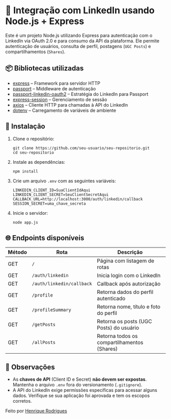 <h1>🚀 Integração com LinkedIn usando Node.js + Express</h1>

<p>Este é um projeto Node.js utilizando Express para autenticação com o LinkedIn via OAuth 2.0 e para consumo da API da plataforma. Ele permite autenticação de usuários, consulta de perfil, postagens (<code>UGC Posts</code>) e compartilhamentos (<code>Shares</code>).</p>

<h2>📦 Bibliotecas utilizadas</h2>

<ul>
  <li><a href="https://www.npmjs.com/package/express">express</a> – Framework para servidor HTTP</li>
  <li><a href="https://www.npmjs.com/package/passport">passport</a> – Middleware de autenticação</li>
  <li><a href="https://www.npmjs.com/package/passport-linkedin-oauth2">passport-linkedin-oauth2</a> – Estratégia do LinkedIn para Passport</li>
  <li><a href="https://www.npmjs.com/package/express-session">express-session</a> – Gerenciamento de sessão</li>
  <li><a href="https://www.npmjs.com/package/axios">axios</a> – Cliente HTTP para chamadas à API do LinkedIn</li>
  <li><a href="https://www.npmjs.com/package/dotenv">dotenv</a> – Carregamento de variáveis de ambiente</li>
</ul>

<h2>🔧 Instalação</h2>

<ol>
  <li>Clone o repositório:<br/>
    <pre><code>git clone https://github.com/seu-usuario/seu-repositorio.git
cd seu-repositorio</code></pre>
  </li>

  <li>Instale as dependências:<br/>
    <pre><code>npm install</code></pre>
  </li>

  <li>Crie um arquivo <code>.env</code> com as seguintes variáveis:<br/>
    <pre><code>LINKEDIN_CLIENT_ID=SuaClientIdAqui
LINKEDIN_CLIENT_SECRET=SeuClientSecretAqui
CALLBACK_URL=http://localhost:3000/auth/linkedin/callback
SESSION_SECRET=uma_chave_secreta</code></pre>
  </li>

  <li>Inicie o servidor:<br/>
    <pre><code>node app.js</code></pre>
  </li>
</ol>

<h2>🌐 Endpoints disponíveis</h2>

<table>
  <thead>
    <tr>
      <th>Método</th>
      <th>Rota</th>
      <th>Descrição</th>
    </tr>
  </thead>
  <tbody>
    <tr><td>GET</td><td><code>/</code></td><td>Página com listagem de rotas</td></tr>
    <tr><td>GET</td><td><code>/auth/linkedin</code></td><td>Inicia login com o LinkedIn</td></tr>
    <tr><td>GET</td><td><code>/auth/linkedin/callback</code></td><td>Callback após autorização</td></tr>
    <tr><td>GET</td><td><code>/profile</code></td><td>Retorna dados do perfil autenticado</td></tr>
    <tr><td>GET</td><td><code>/profileSummary</code></td><td>Retorna nome, título e foto do perfil</td></tr>
    <tr><td>GET</td><td><code>/getPosts</code></td><td>Retorna os posts (UGC Posts) do usuário</td></tr>
    <tr><td>GET</td><td><code>/allPosts</code></td><td>Retorna todos os compartilhamentos (Shares)</td></tr>
  </tbody>
</table>

<h2>🛑 Observações</h2>

<ul>
  <li>As <strong>chaves de API</strong> (Client ID e Secret) <strong>não devem ser expostas</strong>. Mantenha o arquivo <code>.env</code> fora do versionamento (<code>.gitignore</code>).</li>
  <li>A API do LinkedIn exige permissões específicas para acessar alguns dados. Verifique se sua aplicação foi aprovada e tem os escopos corretos.</li>
</ul>

<p>Feito por <a href="https://github.com/henriquerodrigues-dev">Henrique Rodrigues</a></p>
